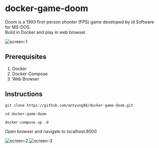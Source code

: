 # docker-game-doom

Doom is a 1993 first-person shooter (FPS) game developed by id Software for MS-DOS.<br/>
Build in Docker and play in web browser.

![screen-1](https://github.com/sudocraft/docker-game-doom/blob/master/assets/img/screen-1.png)


## Prerequisites

1) Docker
2) Docker-Compose
3) Web Browser

## Instructions

```
git clone https://github.com/antyung88/docker-game-doom.git
```

```
cd docker-game-doom
```

```
docker-compose up -d
```

Open browser and navigate to localhost:8000

![screen-2](https://github.com/sudocraft/docker-game-doom/blob/master/assets/img/screen-2.png)
![screen-3](https://github.com/sudocraft/docker-game-doom/blob/master/assets/img/screen-3.png)
